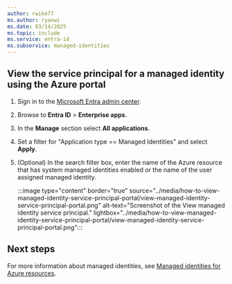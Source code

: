 ```yaml
---
author: rwike77 
ms.author: ryanwi
ms.date: 03/14/2025 
ms.topic: include
ms.service: entra-id
ms.subservice: managed-identities
---
```

<!-- zone pivots doesn't support YML files -->

## View the service principal for a managed identity using the Azure portal
    
1. Sign in to the [Microsoft Entra admin center](https://entra.microsoft.com/).
1. Browse to **Entra ID** > **Enterprise apps**.
1. In the **Manage** section select **All applications**.
1. Set a filter for "Application type == Managed Identities" and select **Apply**.
1. (Optional) In the search filter box, enter the name of the Azure resource that has system managed identities enabled or the name of the user assigned managed identity.

   :::image type="content" border="true" source="../media/how-to-view-managed-identity-service-principal-portal/view-managed-identity-service-principal-portal.png" alt-text="Screenshot of the View managed identity service principal."  lightbox="../media/how-to-view-managed-identity-service-principal-portal/view-managed-identity-service-principal-portal.png":::

## Next steps

For more information about managed identities, see [Managed identities for Azure resources](~/identity/managed-identities-azure-resources/overview.md).
